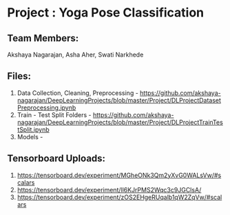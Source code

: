 
# Project : Yoga Pose Classification

## Team Members:
Akshaya Nagarajan, Asha Aher, Swati Narkhede

## Files:
1. Data Collection, Cleaning, Preprocessing - https://github.com/akshaya-nagarajan/DeepLearningProjects/blob/master/Project/DLProjectDatasetPreprocessing.ipynb
2. Train - Test Split Folders - https://github.com/akshaya-nagarajan/DeepLearningProjects/blob/master/Project/DLProjectTrainTestSplit.ipynb
3. Models - 

## Tensorboard Uploads:
1. https://tensorboard.dev/experiment/MGheONk3Qm2yXvG0WALsVw/#scalars
2. https://tensorboard.dev/experiment/ll6KJrPMS2Wqc3c9JGClsA/
3. https://tensorboard.dev/experiment/zOS2EHgeRUqalb1qW2ZqVw/#scalars
